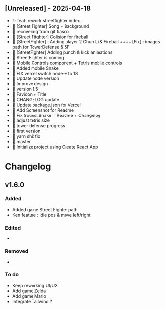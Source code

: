 ## [Unreleased] - 2025-04-18


- ✨ feat: rework streetfighter index
- 🔸 [Street Fighter] Song + Background
- 🔸 recovering from git fiasco
- 🔸 [Street Fitghter] Colision for fireball
- 🔸 [StreetFighter] : Adding player 2 Chun Li & Fireball ++++ [Fix] : images path for TowerDefense & SF
- 🔸 [StreetFighter] Adding punch & kick animations
- 🔸 StreetFighter is coming
- 🔸 Mobile Controls component + Tetris mobile controls
- 🔸 Added mobile Snake
- 🔸 FIX vercel switch node-v to 18
- 🔸 Update node version
- 🔸 Improve design
- 🔸 version 1.5
- 🔸 Favicon + Title
- 🔸 CHANGELOG update
- 🔸 Update package.json for Vercel
- 🔸 Add Screenshot for Readme
- 🔸 Fix Sound_Snake + Readme + Changelog
- 🔸 adjust tetris size
- 🔸 tower defense progress
- 🔸 first version
- 🔸 yarn shit fix
- 🔸 master
- 🔸 Initialize project using Create React App

# Changelog

## v1.6.0

### Added
- Added game Street Fighter path
- Ken feature : idle pos & move left/right

### Edited
 -

### Removed
-

### To do
 - Keep reworking UI/UX
 - Add game Zelda
 - Add game Mario
 - Integrate Tailwind ?
